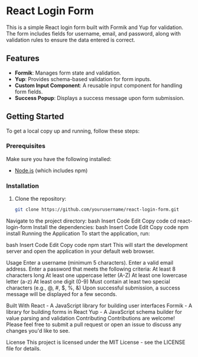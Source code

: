 # React Login Form

This is a simple React login form built with Formik and Yup for validation. The form includes fields for username, email, and password, along with validation rules to ensure the data entered is correct.

## Features

- **Formik**: Manages form state and validation.
- **Yup**: Provides schema-based validation for form inputs.
- **Custom Input Component**: A reusable input component for handling form fields.
- **Success Popup**: Displays a success message upon form submission.

## Getting Started

To get a local copy up and running, follow these steps:

### Prerequisites

Make sure you have the following installed:

- [Node.js](https://nodejs.org/) (which includes npm)

### Installation

1. Clone the repository:
   ```bash
   git clone https://github.com/yourusername/react-login-form.git
Navigate to the project directory:
bash
Insert Code
Edit
Copy code
cd react-login-form
Install the dependencies:
bash
Insert Code
Edit
Copy code
npm install
Running the Application
To start the application, run:

bash
Insert Code
Edit
Copy code
npm start
This will start the development server and open the application in your default web browser.

Usage
Enter a username (minimum 5 characters).
Enter a valid email address.
Enter a password that meets the following criteria:
At least 8 characters long
At least one uppercase letter (A-Z)
At least one lowercase letter (a-z)
At least one digit (0-9)
Must contain at least two special characters (e.g., @, #, $, %, &)
Upon successful submission, a success message will be displayed for a few seconds.

Built With
React - A JavaScript library for building user interfaces
Formik - A library for building forms in React
Yup - A JavaScript schema builder for value parsing and validation
Contributing
Contributions are welcome! Please feel free to submit a pull request or open an issue to discuss any changes you'd like to see.

License
This project is licensed under the MIT License - see the LICENSE file for details.
